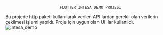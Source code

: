                             FLUTTER INTESA DEMO PROJESİ
  Bu projede http paketi kullanılarak verilen API'lardan gerekli olan verilerin çekilmesi işlemi yapıldı. 
  Proje için uygun olan  UI' lar kullanıldı.
  ![intesa_demo](https://user-images.githubusercontent.com/30980632/212550544-c9791ff2-d778-4abe-bb74-04163aaa7b24.PNG)
